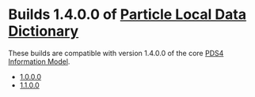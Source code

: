 # Builds 1.4.0.0 of [Particle Local Data Dictionary](../../src)

These builds are compatible with version 1.4.0.0 of the core [PDS4 Information Model](https://pds.nasa.gov/pds4/doc/im/).

- [1.0.0.0](1.0.0.0)
- [1.1.0.0](1.1.0.0)